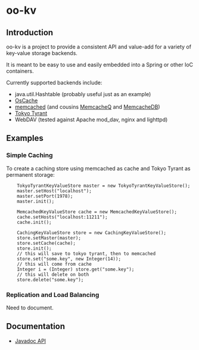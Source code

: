 # oo-kv #

## Introduction ##

oo-kv is a project to provide a consistent API and value-add for a variety of
key-value storage backends.

It is meant to be easy to use and easily embedded into a Spring or other IoC containers.

Currently supported backends include:

- java.util.Hashtable (probably useful just as an example)
- [OsCache](http://www.opensymphony.com/oscache/ "OsCache")
- [memcached](http://www.danga.com/memcached/ "memcached") (and cousins [MemcacheQ](http://memcachedb.org/memcacheq/ "MemcacheQ") and [MemcacheDB](http://memcachedb.org/ "MemcacheDB"))
- [Tokyo Tyrant](http://tokyocabinet.sourceforge.net/tyrantdoc/ "Tokyo Tyrant")
- WebDAV (tested against Apache mod_dav, nginx and lighttpd)

## Examples ##

### Simple Caching ###

To create a caching store using memcached as cache and Tokyo Tyrant as
permanent storage:

		TokyoTyrantKeyValueStore master = new TokyoTyrantKeyValueStore();
		master.setHost("localhost");
		master.setPort(1978);
		master.init();

		MemcachedKeyValueStore cache = new MemcachedKeyValueStore();
		cache.setHosts("localhost:11211");
		cache.init();
		
		CachingKeyValueStore store = new CachingKeyValueStore();
		store.setMaster(master);
		store.setCache(cache);
		store.init();
		// this will save to tokyo tyrant, then to memcached
		store.set("some.key", new Integer(14));
		// this will come from cache
		Integer i = (Integer) store.get("some.key");
		// this will delete on both
		store.delete("some.key");

### Replication and Load Balancing ###

Need to document.

## Documentation ##

- [Javadoc API](http://samtingleff.github.com/oo-kv-storage/doc/api/)

